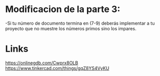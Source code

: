 # Modificacion de la parte 3:
-Si tu número de documento termina en (7-9) deberás implementar a tu proyecto que no muestre los números primos sino los impares. 
# Links
https://onlinegdb.com/Cwprx8OLB
https://www.tinkercad.com/things/gqZ8YS4VyKU
